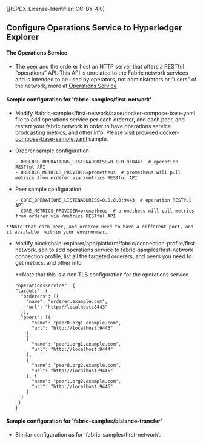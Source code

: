 [](SPDX-License-Identifier: CC-BY-4.0)

## Configure Operations Service to Hyperledger Explorer


#### The Operations Service
   - The peer and the orderer host an HTTP server that offers a RESTful “operations” API. This API is unrelated to the Fabric network services and is intended to be used by operators, not administrators or “users” of the network, more at
    [Operations Service](https://hyperledger-fabric.readthedocs.io/en/release-1.4/operations_service.html)


  #### Sample configuration for 'fabric-samples/first-network'

   - Modify <fabric-path>/fabric-samples/first-network/base/docker-compose-base.yaml file to add operations service per each orderrer, and each peer, and restart your fabric network in order to have operations service brodcasting metrics, and other info. Please visit provided [docker-compose-base-sample.yaml](app/platform/fabric/artifacts/fabric-config-samples/first-network/docker-compose-base-sample.yaml) sample.


   - Orderer sample configuration
        ````
        - ORDERER_OPERATIONS_LISTENADDRESS=0.0.0.0:8443  # operation RESTful API
        - ORDERER_METRICS_PROVIDER=prometheus  # prometheus will pull metrics from orderer via /metrics RESTful API
        ````

   - Peer sample configuration
        ````
        - CORE_OPERATIONS_LISTENADDRESS=0.0.0.0:9443  # operation RESTful API
        - CORE_METRICS_PROVIDER=prometheus  # prometheus will pull metrics from orderer via /metrics RESTful API
        ````

    **Note that each peer, and orderer need to have a different port, and it available  within your environment.

  - Modify blockchain-explorer/app/platform/fabric/connection-profile/first-network.json to add operations service to fabric-samples/first-network connection profile, list all the targeted orderers, and peers you need to get metrics, and other info.

    **Note that this is a non TLS configuration for the operations service

    ```
    "operationsservice": {
    "targets": {
      "orderers": [{
        "name": "orderer.example.com",
        "url": "http://localhost:8443"
      }],
      "peers": [{
          "name": "peer0.org1.example.com",
          "url": "http://localhost:9443"
        },
        {
          "name": "peer1.org1.example.com",
          "url": "http://localhost:9444"
        },
        {
          "name": "peer0.org2.example.com",
          "url": "http://localhost:9445"
        }, {
          "name": "peer1.org2.example.com",
          "url": "http://localhost:9446"
        }
      ]
     }
    }
    ```

  #### Sample configuration for 'fabric-samples/blalance-transfer'

  - Similar configuration as for 'fabric-samples/first-network'.


